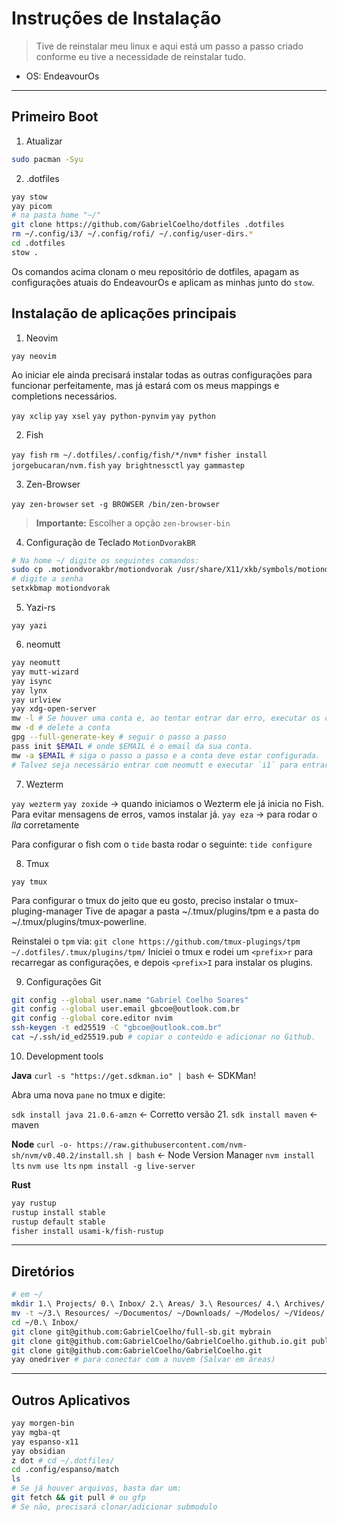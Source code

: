 # Instruções de Instalação

> Tive de reinstalar meu linux e aqui está um passo a passo criado conforme eu tive a necessidade de reinstalar tudo.

- OS: EndeavourOs

----------

## Primeiro Boot

1. Atualizar

```bash
sudo pacman -Syu
```

2. .dotfiles

```bash
yay stow
yay picom
# na pasta home "~/"
git clone https://github.com/GabrielCoelho/dotfiles .dotfiles
rm ~/.config/i3/ ~/.config/rofi/ ~/.config/user-dirs.*
cd .dotfiles
stow .
```

Os comandos acima clonam o meu repositório de dotfiles, apagam as configurações atuais do EndeavourOs e aplicam as minhas junto do `stow`.

## Instalação de aplicações principais

1. Neovim

`yay neovim`

Ao iniciar ele ainda precisará instalar todas as outras configurações para funcionar perfeitamente, mas já estará com os meus mappings e completions necessários.

`yay xclip`
`yay xsel`
`yay python-pynvim`
`yay python`

2. Fish

`yay fish`
`rm ~/.dotfiles/.config/fish/*/nvm*`
`fisher install jorgebucaran/nvm.fish`
`yay brightnessctl`
`yay gammastep`

3. Zen-Browser

`yay zen-browser`
`set -g BROWSER /bin/zen-browser`

> **Importante:** Escolher a opção `zen-browser-bin`


4. Configuração de Teclado `MotionDvorakBR`

```bash
# Na home ~/ digite os seguintes comandos:
sudo cp .motiondvorakbr/motiondvorak /usr/share/X11/xkb/symbols/motiondvorak
# digite a senha
setxkbmap motiondvorak
```

5. Yazi-rs

`yay yazi`

6. neomutt

```bash
yay neomutt
yay mutt-wizard
yay isync
yay lynx
yay urlview
yay xdg-open-server
mw -l # Se houver uma conta e, ao tentar entrar dar erro, executar os comandos abaixo
mw -d # delete a conta
gpg --full-generate-key # seguir o passo a passo
pass init $EMAIL # onde $EMAIL é o email da sua conta.
mw -a $EMAIL # siga o passo a passo e a conta deve estar configurada.
# Talvez seja necessário entrar com neomutt e executar `i1` para entrar na pasta.
```


7. Wezterm

`yay wezterm`
`yay zoxide` -> quando iniciamos o Wezterm ele já inicia no Fish. Para evitar mensagens de erros, vamos instalar já.
`yay eza` -> para rodar o *lla* corretamente

Para configurar o fish com o `tide` basta rodar o seguinte: `tide configure`

8. Tmux

`yay tmux`

Para configurar o tmux do jeito que eu gosto, preciso instalar o tmux-pluging-manager
Tive de apagar a pasta ~/.tmux/plugins/tpm e a pasta do ~/.tmux/plugins/tmux-powerline.

Reinstalei o `tpm` via: `git clone https://github.com/tmux-plugings/tpm ~/.dotfiles/.tmux/plugins/tpm/`
Iniciei o tmux e rodei um `<prefix>r` para recarregar as configurações, e depois `<prefix>I` para instalar os plugins.

9. Configurações Git

```bash
git config --global user.name "Gabriel Coelho Soares"
git config --global user.email gbcoe@outlook.com.br
git config --global core.editor nvim
ssh-keygen -t ed25519 -C "gbcoe@outlook.com.br"
cat ~/.ssh/id_ed25519.pub # copiar o conteúdo e adicionar no Github.
```

10. Development tools

**Java**
`curl -s "https://get.sdkman.io" | bash` <- SDKMan!

Abra uma nova `pane` no tmux e digite:

`sdk install java 21.0.6-amzn` <- Corretto versão 21.
`sdk install maven` <- maven

**Node**
`curl -o- https://raw.githubusercontent.com/nvm-sh/nvm/v0.40.2/install.sh | bash` <- Node Version Manager
`nvm install lts`
`nvm use lts`
`npm install -g live-server`

**Rust**

```bash
yay rustup
rustup install stable
rustup default stable
fisher install usami-k/fish-rustup
```

----------

## Diretórios

```bash
# em ~/
mkdir 1.\ Projects/ 0.\ Inbox/ 2.\ Areas/ 3.\ Resources/ 4.\ Archives/
mv -t ~/3.\ Resources/ ~/Documentos/ ~/Downloads/ ~/Modelos/ ~/Vídeos/ ~/Imagens/ ~/Músicas/ ~/Público/ ~/Área\ de\ trabalho/
cd ~/0.\ Inbox/
git clone git@github.com:GabrielCoelho/full-sb.git mybrain
git clone git@github.com:GabrielCoelho/GabrielCoelho.github.io.git public_notes
git clone git@github.com:GabrielCoelho/GabrielCoelho.git
yay onedriver # para conectar com a nuvem (Salvar em áreas)
```

----------

## Outros Aplicativos

```bash
yay morgen-bin
yay mgba-qt
yay espanso-x11
yay obsidian
z dot # cd ~/.dotfiles/
cd .config/espanso/match
ls
# Se já houver arquivos, basta dar um:
git fetch && git pull # ou gfp
# Se não, precisará clonar/adicionar submodulo

```
